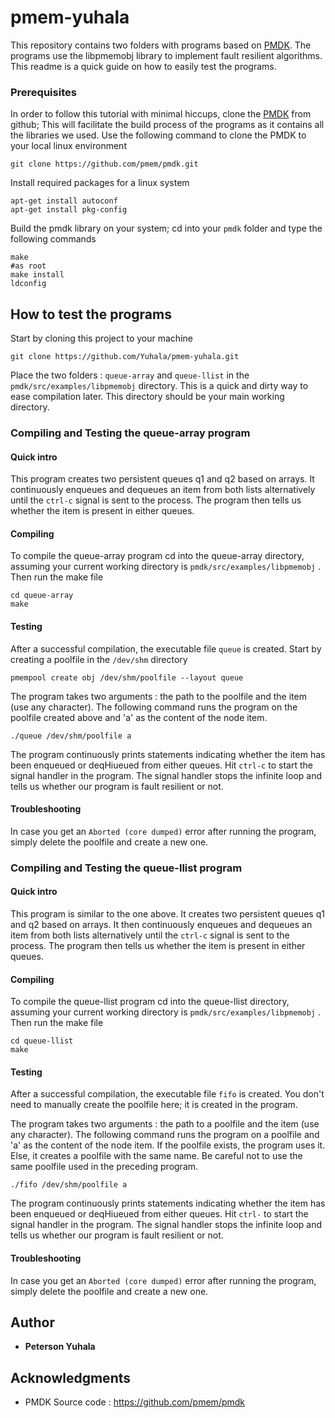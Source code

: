 # pmem-yuhala

This repository contains two folders with programs based on [PMDK]( https://github.com/pmem/pmdk). The programs use the libpmemobj library to implement fault resilient algorithms. This readme is a quick guide on how to easily test the programs.

### Prerequisites
In order to follow this tutorial with minimal hiccups, clone the [PMDK]( https://github.com/pmem/pmdk) from github; This will facilitate the build process of the programs as it contains all the libraries we used.
Use the following command to clone the PMDK to your local linux environment

```
git clone https://github.com/pmem/pmdk.git

```
Install required packages for a linux system

```
apt-get install autoconf
apt-get install pkg-config

```

Build the pmdk library on your system; cd into your `pmdk` folder and type the following commands

```
make 
#as root
make install 
ldconfig

```

## How to test the programs 
Start by cloning this project to your machine 
```
git clone https://github.com/Yuhala/pmem-yuhala.git

```
Place the two folders : `queue-array` and `queue-llist` in the `pmdk/src/examples/libpmemobj` directory. This is a quick and dirty way to ease compilation later. This directory should be your main working directory.

### Compiling and Testing the queue-array program
#### Quick intro
This program creates two persistent queues q1 and q2 based on arrays. It continuously enqueues and dequeues an item from both lists alternatively until the `ctrl-c` signal is sent to the process. The program then tells us whether the item is present in either queues.
#### Compiling 
To compile the queue-array program cd into the queue-array directory, assuming your current working directory is `pmdk/src/examples/libpmemobj` . Then run the make file

```
cd queue-array
make
```
#### Testing
After a successful compilation, the executable file  `queue` is created. Start by creating a poolfile in the `/dev/shm` directory

```
pmempool create obj /dev/shm/poolfile --layout queue

```

The program takes two arguments : the path to the poolfile and the item (use any character). The following command runs the program on the poolfile created above and 'a' as the content of the node item.

```
./queue /dev/shm/poolfile a
```
The program continuously prints statements indicating whether the item has been enqueued or deqHiueued from either queues.
Hit `ctrl-c` to start the signal handler in the program. The signal handler stops the infinite loop and tells us whether our program is fault resilient or not.

#### Troubleshooting
In case you get an `Aborted (core dumped)` error after running the program, simply delete the poolfile and create a new one.




### Compiling and Testing the queue-llist program
#### Quick intro
This program is similar to the one above. It creates two persistent queues q1 and q2 based on arrays. It then continuously enqueues and dequeues an item from both lists alternatively until the `ctrl-c` signal is sent to the process. The program then tells us whether the item is present in either queues.
#### Compiling 
To compile the queue-llist program cd into the queue-llist directory, assuming your current working directory is `pmdk/src/examples/libpmemobj` . Then run the make file

```
cd queue-llist
make
```
#### Testing
After a successful compilation, the executable file  `fifo` is created. You don't need to manually create the poolfile here; it is created in the program.

The program takes two arguments : the path to a poolfile and the item (use any character). The following command runs the program on a poolfile and 'a' as the content of the node item. If the poolfile exists, the program uses it. Else, it creates a poolfile with the same name. Be careful not to use the same poolfile used in the preceding program.

```
./fifo /dev/shm/poolfile a
```
The program continuously prints statements indicating whether the item has been enqueued or deqHiueued from either queues.
Hit `ctrl-` to start the signal handler in the program. The signal handler stops the infinite loop and tells us whether our program is fault resilient or not.

#### Troubleshooting
In case you get an `Aborted (core dumped)` error after running the program, simply delete the poolfile and create a new one.





## Author

* **Peterson Yuhala** 


## Acknowledgments

* PMDK Source code : https://github.com/pmem/pmdk
